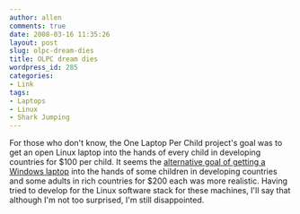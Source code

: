 ```yaml
---
author: allen
comments: true
date: 2008-03-16 11:35:26
layout: post
slug: olpc-dream-dies
title: OLPC dream dies
wordpress_id: 285
categories:
- Link
tags:
- Laptops
- Linux
- Shark Jumping
---
```


For those who don't know, the One Laptop Per Child project's goal was to get an open Linux laptop into the hands of every child in developing countries for $100 per child. It seems the [alternative goal of getting a Windows laptop](http://www.businessweek.com/technology/content/mar2008/tc2008035_429837.htm) into the hands of some children in developing countries and some adults in rich countries for $200 each was more realistic. Having tried to develop for the Linux software stack for these machines, I'll say that although I'm not too surprised, I'm still disappointed.
